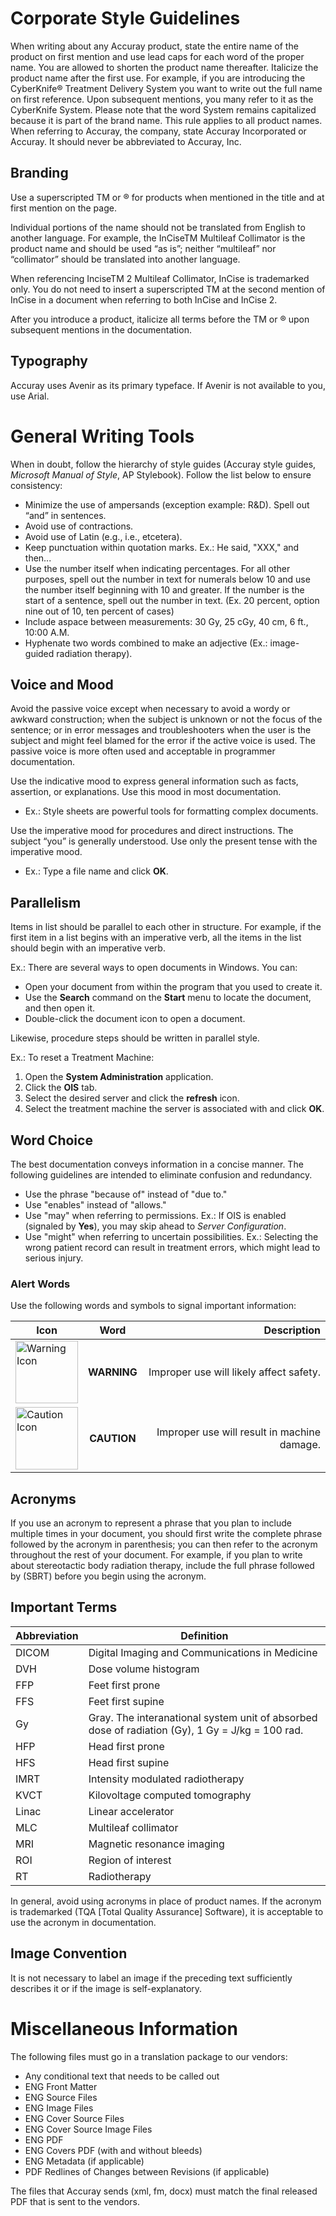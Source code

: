 # Corporate Style Guidelines
When writing about any Accuray product, state the entire name of the product on first mention and use lead caps for each word of the proper name. You are allowed to shorten the product name thereafter. Italicize the product name after the first use. For example, if you are introducing the CyberKnife® Treatment Delivery System you want to write out the full name on first reference. Upon subsequent mentions, you many refer to it as the CyberKnife System. Please note that the word System remains capitalized because it is part of the brand name. This rule applies to all product names. When referring to Accuray, the company, state Accuray Incorporated or Accuray. It should never be abbreviated to Accuray, Inc.

## Branding
Use a superscripted TM or ® for products when mentioned in the title and at first mention on the page.

Individual portions of the name should not be translated from English to another language. For example, the InCiseTM Multileaf Collimator is the product name and should be used “as is”; neither “multileaf” nor “collimator” should be translated into another language.

When referencing InciseTM 2 Multileaf Collimator, InCise is trademarked only. You do not need to insert a superscripted TM at the second mention of InCise in a document when referring to both InCise and InCise 2.

After you introduce a product, italicize all terms before the TM or ® upon subsequent mentions in the documentation.

## Typography
Accuray uses Avenir as its primary typeface. If Avenir is not available to you, use Arial.

# General Writing Tools
When in doubt, follow the hierarchy of style guides (Accuray style guides, *Microsoft Manual of Style*, AP Stylebook). Follow the list below to ensure consistency:
* Minimize the use of ampersands (exception example: R&D). Spell out “and” in sentences.
* Avoid use of contractions.
* Avoid use of Latin (e.g., i.e., etcetera).
* Keep punctuation within quotation marks. Ex.: He said, "XXX," and then...
* Use the number itself when indicating percentages. For all other purposes, spell out the number in text for numerals below 10 and use the number itself beginning with 10 and greater. If the number is the start of a sentence, spell out the number in text.
(Ex. 20 percent, option nine out of 10, ten percent of cases)
* Include aspace between measurements: 30 Gy, 25 cGy, 40 cm, 6 ft., 10:00 A.M.
* Hyphenate two words combined to make an adjective (Ex.: image-guided radiation therapy).

## Voice and Mood
Avoid the passive voice except when necessary to avoid a wordy or awkward construction; when the subject is unknown or not the focus of the sentence; or in error messages and troubleshooters when the user is the subject and might feel blamed for the error if the active voice is used. The passive voice is more often used and acceptable in programmer documentation.

Use the indicative mood to express general information such as facts, assertion, or explanations. Use this mood in most documentation.
* Ex.: Style sheets are powerful tools for formatting complex documents.

Use the imperative mood for procedures and direct instructions. The subject “you” is generally understood. Use only the present tense with the imperative mood.
* Ex.: Type a file name and click **OK**.

## Parallelism
Items in list should be parallel to each other in structure. For example, if the first item in a list begins with an imperative verb, all the items in the list should begin with an imperative verb.

Ex.: There are several ways to open documents in Windows. You can:
* Open your document from within the program that you used to create it.
* Use the **Search** command on the **Start** menu to locate the document, and then open it.
* Double-click the document icon to open a document.

Likewise, procedure steps should be written in parallel style.

Ex.: To reset a Treatment Machine:
1. Open the **System Administration** application.
2. Click the **OIS** tab.
3. Select the desired server and click the **refresh** icon.
4. Select the treatment machine the server is associated with and click **OK**.

## Word Choice
The best documentation conveys information in a concise manner. The following guidelines are intended to eliminate confusion and redundancy.
* Use the phrase "because of" instead of "due to."
* Use "enables" instead of "allows."
* Use "may" when referring to permissions. Ex.: If OIS is enabled (signaled by **Yes**), you may skip ahead to *Server Configuration*.
* Use "might" when referring to uncertain possibilities. Ex.: Selecting the wrong patient record can result in treatment errors, which might lead to serious injury.

### Alert Words
Use the following words and symbols to signal important information:

| Icon     | Word        | Description 
| ------------- |:-------------:| -----:|
| <img src="https://icon-library.net/images/warning-icon/warning-icon-5.jpg" alt="Warning Icon" width="100"/>| **WARNING** | Improper use will likely affect safety.
| <img src="https://image.flaticon.com/icons/svg/66/66872.svg" alt="Caution Icon" width="100"/>| **CAUTION**     |   Improper use will result in machine damage.

## Acronyms
If you use an acronym to represent a phrase that you plan to include multiple times in your document, you should first write the complete phrase followed by the acronym in parenthesis; you can then refer to the acronym throughout the rest of your document. For example, if you plan to write about stereotactic body radiation therapy, include the full phrase followed by (SBRT) before you begin using the acronym.

## Important Terms
|Abbreviation  | Definition |
|--------------|------------|
|DICOM         |Digital Imaging and Communications in Medicine
|DVH           |Dose volume histogram
|FFP           |Feet first prone
|FFS           |Feet first supine
|Gy            |Gray. The interanational system unit of absorbed dose of radiation (Gy), 1 Gy = J/kg = 100 rad.
|HFP           |Head first prone
|HFS           |Head first supine
|IMRT          |Intensity modulated radiotherapy
|KVCT          |Kilovoltage computed tomography
|Linac         |Linear accelerator
|MLC           |Multileaf collimator
|MRI           |Magnetic resonance imaging
|ROI           |Region of interest
|RT            |Radiotherapy

In general, avoid using acronyms in place of product names. If the acronym is trademarked (TQA [Total Quality Assurance] Software), it is acceptable to use the acronym in documentation.

## Image Convention
It is not necessary to label an image if the preceding text sufficiently describes it or if the image is self-explanatory.

# Miscellaneous Information
The following files must go in a translation package to our vendors:
* Any conditional text that needs to be called out
*	ENG Front Matter
*	ENG Source Files
*	ENG Image Files
*	ENG Cover Source Files 
*	ENG Cover Source Image Files
*	ENG PDF
*	ENG Covers PDF (with and without bleeds)
*	ENG Metadata (if applicable)
*	PDF Redlines of Changes between Revisions (if applicable)

The files that Accuray sends (xml, fm, docx) must match the final released PDF that is sent to the vendors.
